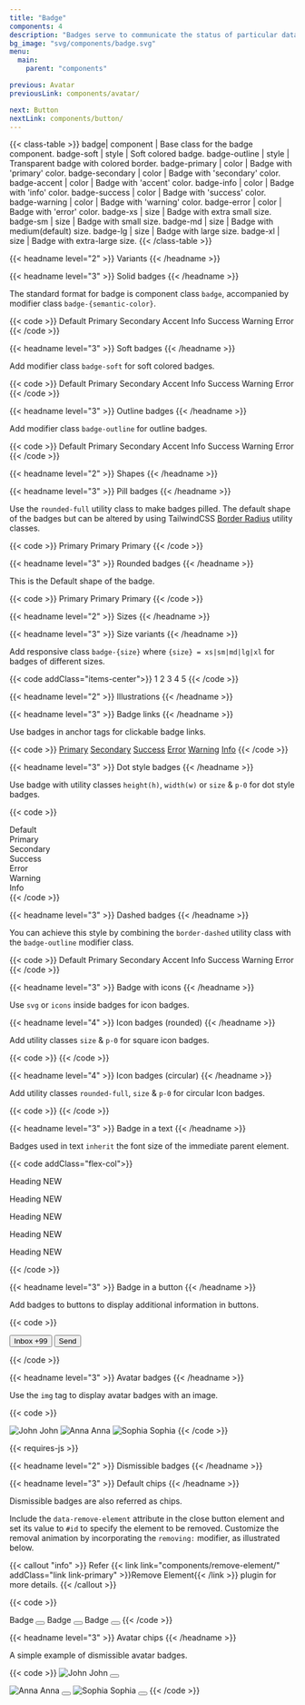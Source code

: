```yaml
---
title: "Badge"
components: 4
description: "Badges serve to communicate the status of particular data to the user."
bg_image: "svg/components/badge.svg"
menu:
  main:
    parent: "components"

previous: Avatar
previousLink: components/avatar/

next: Button
nextLink: components/button/
---
```


<!-- Class table -->

{{< class-table >}}
badge| component | Base class for the badge component.
badge-soft | style | Soft colored badge.
badge-outline | style | Transparent badge with colored border.
badge-primary | color | Badge with 'primary' color.
badge-secondary | color | Badge with 'secondary' color.
badge-accent | color | Badge with 'accent' color.
badge-info | color | Badge with 'info' color.
badge-success | color | Badge with 'success' color.
badge-warning | color | Badge with 'warning' color.
badge-error | color | Badge with 'error' color.
badge-xs | size | Badge with extra small size.
badge-sm | size | Badge with small size.
badge-md | size | Badge with medium(default) size.
badge-lg | size | Badge with large size.
badge-xl | size | Badge with extra-large size.
{{< /class-table >}}

<!-------------------- Variants -------------------->

{{< headname level="2" >}} Variants {{< /headname >}}

<!-- Solid badges -->

{{< headname level="3" >}} Solid badges {{< /headname >}}

The standard format for badge is component class `badge`, accompanied by modifier class `badge-{semantic-color}`.

{{< code >}}
<span class="badge">Default</span>
<span class="badge badge-primary">Primary</span>
<span class="badge badge-secondary">Secondary</span>
<span class="badge badge-accent">Accent</span>
<span class="badge badge-info">Info</span>
<span class="badge badge-success">Success</span>
<span class="badge badge-warning">Warning</span>
<span class="badge badge-error">Error</span>
{{< /code >}}

<!-- Soft badges -->

{{< headname level="3" >}} Soft badges {{< /headname >}}

Add modifier class `badge-soft` for soft colored badges.

{{< code >}}
<span class="badge badge-soft">Default</span>
<span class="badge badge-soft badge-primary">Primary</span>
<span class="badge badge-soft badge-secondary">Secondary</span>
<span class="badge badge-soft badge-accent">Accent</span>
<span class="badge badge-soft badge-info">Info</span>
<span class="badge badge-soft badge-success">Success</span>
<span class="badge badge-soft badge-warning">Warning</span>
<span class="badge badge-soft badge-error">Error</span>
{{< /code >}}

<!-- Outline badges -->

{{< headname level="3" >}} Outline badges {{< /headname >}}

Add modifier class `badge-outline` for outline badges.

{{< code >}}
<span class="badge badge-outline">Default</span>
<span class="badge badge-outline badge-primary">Primary</span>
<span class="badge badge-outline badge-secondary">Secondary</span>
<span class="badge badge-outline badge-accent">Accent</span>
<span class="badge badge-outline badge-info">Info</span>
<span class="badge badge-outline badge-success">Success</span>
<span class="badge badge-outline badge-warning">Warning</span>
<span class="badge badge-outline badge-error">Error</span>
{{< /code >}}

<!-------------------- Shapes -------------------->

{{< headname level="2" >}} Shapes {{< /headname >}}

<!-- Pill badges -->

{{< headname level="3" >}} Pill badges {{< /headname >}}

Use the `rounded-full` utility class to make badges pilled. The default shape of the badges but can be altered by using
TailwindCSS <a href="https://tailwindcss.com/docs/border-radius" target="_blank" class="link link-primary">Border Radius</a> utility classes.

{{< code >}}
<span class="badge badge-primary rounded-full">Primary</span>
<span class="badge badge-soft badge-primary rounded-full">Primary</span>
<span class="badge badge-outline badge-primary rounded-full">Primary</span>
{{< /code >}}

<!-- Rounded badges -->

{{< headname level="3" >}} Rounded badges {{< /headname >}}

This is the Default shape of the badge.

{{< code >}}
<span class="badge badge-primary">Primary</span>
<span class="badge badge-soft badge-primary">Primary</span>
<span class="badge badge-outline badge-primary">Primary</span>
{{< /code >}}

<!-------------------- Sizes -------------------->

{{< headname level="2" >}} Sizes {{< /headname >}}

<!-- Size variants -->

{{< headname level="3" >}} Size variants {{< /headname >}}

Add responsive class `badge-{size}` where `{size} = xs|sm|md|lg|xl` for badges of different sizes.

{{< code addClass="items-center">}}
<span class="badge badge-primary badge-xs">1</span>
<span class="badge badge-primary badge-sm">2</span>
<span class="badge badge-primary">3</span>
<span class="badge badge-primary badge-lg">4</span>
<span class="badge badge-primary badge-xl">5</span>
{{< /code >}}

<!-------------------- Illustrations -------------------->

{{< headname level="2" >}} Illustrations {{< /headname >}}

<!-- Badge links -->

{{< headname level="3" >}} Badge links {{< /headname >}}

Use badges in anchor tags for clickable badge links.

{{< code >}}
<a href="#"><span class="badge badge-primary">Primary</span></a>
<a href="#"><span class="badge badge-secondary">Secondary</span></a>
<a href="#"><span class="badge badge-success">Success</span></a>
<a href="#"><span class="badge badge-error">Error</span></a>
<a href="#"><span class="badge badge-warning">Warning</span></a>
<a href="#"><span class="badge badge-info">Info</span></a>
{{< /code >}}

<!-- Dot style badges -->

{{< headname level="3" >}} Dot style badges {{< /headname >}}

Use badge with utility classes `height(h)`, `width(w)` or `size` & `p-0` for dot style badges.

{{< code >}}

<div class="flex items-center justify-center gap-1.5 text-base">
  <span class="badge size-2 p-0"></span>
  Default
</div>
<div class="flex items-center justify-center gap-1.5 text-base">
  <span class="badge badge-primary size-2 p-0"></span>
  Primary
</div>
<div class="flex items-center justify-center gap-1.5 text-base">
  <span class="badge badge-secondary size-2 p-0"></span>
  Secondary
</div>
<div class="flex items-center justify-center gap-1.5 text-base">
  <span class="badge badge-success size-2 p-0"></span>
  Success
</div>
<div class="flex items-center justify-center gap-1.5 text-base">
  <span class="badge badge-error size-2 p-0"></span>
  Error
</div>
<div class="flex items-center justify-center gap-1.5 text-base">
  <span class="badge badge-warning size-2 p-0"></span>
  Warning
</div>
<div class="flex items-center justify-center gap-1.5 text-base">
  <span class="badge badge-info size-2 p-0"></span>
  Info
</div>
{{< /code >}}

<!-- Dashed badges -->

{{< headname level="3" >}} Dashed badges {{< /headname >}}

You can achieve this style by combining the `border-dashed` utility class with the `badge-outline` modifier class.

{{< code >}}
<span class="badge badge-outline border-dashed">Default</span>
<span class="badge badge-outline border-dashed badge-primary">Primary</span>
<span class="badge badge-outline border-dashed badge-secondary">Secondary</span>
<span class="badge badge-outline border-dashed badge-accent">Accent</span>
<span class="badge badge-outline border-dashed badge-info">Info</span>
<span class="badge badge-outline border-dashed badge-success">Success</span>
<span class="badge badge-outline border-dashed badge-warning">Warning</span>
<span class="badge badge-outline border-dashed badge-error">Error</span>
{{< /code >}}


<!-- Badge with icons -->

{{< headname level="3" >}} Badge with icons {{< /headname >}}

Use `svg` or `icons` inside badges for icon badges.

<!-- Icon badges (rounded) -->

{{< headname level="4" >}} Icon badges (rounded) {{< /headname >}}

Add utility classes `size` & `p-0` for square icon badges.

{{< code >}}
<span class="badge size-6 p-0"> <span class="icon-[tabler--user]"></span></span>
<span class="badge badge-primary size-6 p-0"> <span class="icon-[tabler--star]"></span></span>
<span class="badge badge-secondary size-6 p-0"> <span class="icon-[tabler--sun]"></span></span>
<span class="badge badge-accent size-6 p-0"> <span class="icon-[tabler--moon]"></span></span>
<span class="badge badge-info size-6 p-0"> <span class="icon-[tabler--folder]"></span></span>
<span class="badge badge-success size-6 p-0"> <span class="icon-[tabler--check]"></span></span>
<span class="badge badge-warning size-6 p-0"> <span class="icon-[tabler--cloud]"></span></span>
<span class="badge badge-error size-6 p-0"> <span class="icon-[tabler--clock]"></span></span>
{{< /code >}}

<!-- Icon badges (circular) -->

{{< headname level="4" >}} Icon badges (circular) {{< /headname >}}

Add utility classes `rounded-full`, `size` & `p-0` for circular Icon badges.

{{< code >}}
<span class="badge size-6 rounded-full p-0"> <span class="icon-[tabler--user]"></span></span>
<span class="badge badge-primary size-6 rounded-full p-0"> <span class="icon-[tabler--star]"></span></span>
<span class="badge badge-secondary size-6 rounded-full p-0"> <span class="icon-[tabler--sun]"></span></span>
<span class="badge badge-accent size-6 rounded-full p-0"> <span class="icon-[tabler--moon]"></span></span>
<span class="badge badge-info size-6 rounded-full p-0"> <span class="icon-[tabler--folder]"></span></span>
<span class="badge badge-success size-6 rounded-full p-0"> <span class="icon-[tabler--check]"></span></span>
<span class="badge badge-warning size-6 rounded-full p-0"> <span class="icon-[tabler--cloud]"></span></span>
<span class="badge badge-error size-6 rounded-full p-0"> <span class="icon-[tabler--clock]"></span></span>
{{< /code >}}

<!-- Badge in a text -->

{{< headname level="3" >}} Badge in a text {{< /headname >}}

Badges used in text `inherit` the font size of the immediate parent element.

{{< code addClass="flex-col">}}

<p class="text-xl"> Heading <span class="badge badge-outline badge-secondary badge-xl ms-1 rounded-full">NEW</span></p>
<p class="text-lg"> Heading <span class="badge badge-outline badge-secondary badge-lg ms-1 rounded-full">NEW</span></p>
<p class="text-base"> Heading <span class="badge badge-outline badge-secondary ms-1 rounded-full">NEW</span></p>
<p class="text-sm"> Heading <span class="badge badge-outline badge-secondary badge-sm ms-1 rounded-full">NEW</span></p>
<p class="text-xs"> Heading <span class="badge badge-outline badge-secondary badge-xs ms-1 rounded-full">NEW</span></p>
{{< /code >}}

<!-- Badge in a button -->

{{< headname level="3" >}} Badge in a button {{< /headname >}}

Add badges to buttons to display additional information in buttons.

{{< code >}}

<button class="btn btn-primary btn-soft">
  Inbox
  <span class="badge badge-primary badge-sm">+99</span>
</button>
<button class="btn btn-primary btn-soft">
  Send
  <span class="badge badge-primary size-6 p-0"><span class="icon-[tabler--send]"></span></span>
</button>

{{< /code >}}

<!-- Avatar badges -->

{{< headname level="3" >}} Avatar badges {{< /headname >}}

Use the `img` tag to display avatar badges with an image.

{{< code >}}

<span class="badge badge-primary badge-lg">
  <img src="https://cdn.flyonui.com/fy-assets/avatar/avatar-1.png" alt="John" class="size-4.5 rounded-full"/>
  John
</span>
<span class="badge badge-soft badge-primary badge-lg">
  <img src="https://cdn.flyonui.com/fy-assets/avatar/avatar-2.png" alt="Anna" class="size-4.5 rounded-full"/>
  Anna
</span>
<span class="badge badge-outline badge-primary badge-lg">
  <img src="https://cdn.flyonui.com/fy-assets/avatar/avatar-10.png" alt="Sophia" class="size-4.5 rounded-full"/>
  Sophia
</span>
{{< /code >}}

{{< requires-js >}}

<!-------------------- Dismissible Badges -------------------->

{{< headname level="2" >}} Dismissible badges {{< /headname >}}

<!-- Default chips -->

{{< headname level="3" >}} Default chips {{< /headname >}}

Dismissible badges are also referred as chips.

Include the `data-remove-element` attribute in the close button element and set its value to `#id` to specify the element to be removed. Customize the removal animation by incorporating the `removing:` modifier, as illustrated below.

{{< callout "info" >}}
Refer {{< link link="components/remove-element/" addClass="link link-primary" >}}Remove Element{{< /link >}} plugin for more details.
{{< /callout >}}

{{< code >}}

<span class="badge badge-primary badge-lg removing:translate-x-5 removing:opacity-0 transition duration-300 ease-in-out" id="badge-1" >
  Badge
  <button class="icon-[tabler--circle-x-filled] size-5 min-h-0 cursor-pointer px-0" data-remove-element="#badge-1" aria-label="Dismiss Button" ></button>
</span>

<span class="badge badge-soft badge-primary badge-lg removing:translate-x-5 removing:opacity-0 transition duration-300 ease-in-out" id="badge-2" >
  Badge
  <button class="icon-[tabler--circle-x-filled] size-5 min-h-0 cursor-pointer px-0" data-remove-element="#badge-2" aria-label="Dismiss Button" ></button>
</span>

<span class="badge badge-outline badge-primary badge-lg removing:translate-x-5 removing:opacity-0 transition duration-300 ease-in-out" id="badge-3" >
  Badge
  <button class="icon-[tabler--circle-x-filled] size-5 min-h-0 cursor-pointer px-0" data-remove-element="#badge-3" aria-label="Dismiss Button" ></button>
</span>
{{< /code >}}

<!-- Avatar chips -->

{{< headname level="3" >}} Avatar chips {{< /headname >}}

A simple example of dismissible avatar badges.

{{< code >}}
<span class="badge badge-primary badge-lg removing:translate-x-5 removing:opacity-0 transition duration-300 ease-in-out" id="badge-4" >
<img src="https://cdn.flyonui.com/fy-assets/avatar/avatar-1.png" alt="John" class="size-4.5 rounded-full" />
John
<button class="icon-[tabler--circle-x-filled] size-5 min-h-0 cursor-pointer px-0" data-remove-element="#badge-4" aria-label="Dismiss Button" ></button>
</span>

<span class="badge badge-soft badge-primary badge-lg removing:translate-x-5 removing:opacity-0 transition duration-300 ease-in-out" id="badge-5" >
  <img src="https://cdn.flyonui.com/fy-assets/avatar/avatar-2.png" alt="Anna" class="size-4.5 rounded-full"/>
  Anna
  <button class="icon-[tabler--circle-x-filled] size-5 min-h-0 cursor-pointer px-0" data-remove-element="#badge-5" aria-label="Dismiss Button" ></button>
</span>

<span class="badge badge-outline badge-primary badge-lg removing:translate-x-5 removing:opacity-0 transition duration-300 ease-in-out" id="badge-6" >
  <img src="https://cdn.flyonui.com/fy-assets/avatar/avatar-10.png" alt="Sophia" class="size-4.5 rounded-full"/>
  Sophia
  <button class="icon-[tabler--circle-x-filled] size-5 min-h-0 cursor-pointer px-0" data-remove-element="#badge-6" aria-label="Dismiss Button" ></button>
</span>
{{< /code >}}
